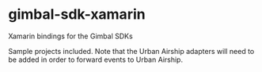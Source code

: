 # gimbal-sdk-xamarin
Xamarin bindings for the Gimbal SDKs



Sample projects included.  Note that the Urban Airship adapters will need to be added in order to forward events to Urban Airship.